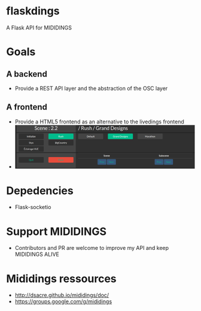 # flaskdings
A Flask API for MIDIDINGS

# Goals
## A backend
* Provide a REST API layer and the abstraction of the OSC layer
## A frontend
* Provide a HTML5 frontend as an alternative to the livedings frontend
* <img src="/doc/flaskdings.png" />

# Depedencies
* Flask-socketio

# Support MIDIDINGS
* Contributors and PR are welcome to improve my API and keep MIDIDINGS ALIVE

# Mididings ressources
* http://dsacre.github.io/mididings/doc/
* https://groups.google.com/g/mididings
